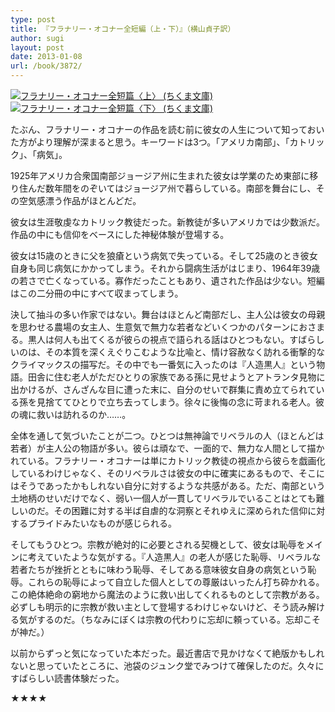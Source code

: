 ```yaml
---
type: post
title: 『フラナリー・オコナー全短編（上・下）』（横山貞子訳）
author: sugi
layout: post
date: 2013-01-08
url: /book/3872/
---
```

<a href="http://www.amazon.co.jp/exec/obidos/ASIN/4480425918/chezsugi-22/ref=nosim/" onclick="_gaq.push(['_trackEvent', 'outbound-article', 'http://www.amazon.co.jp/exec/obidos/ASIN/4480425918/chezsugi-22/ref=nosim/', '']);" name="amazletlink" target="_blank"><img src="http://i0.wp.com/ecx.images-amazon.com/images/I/41fBJ1stOOL._SL160_.jpg?w=660" alt="フラナリー・オコナー全短篇〈上〉 (ちくま文庫)" class="alignleft"  data-recalc-dims="1" /></a><a href="http://www.amazon.co.jp/exec/obidos/ASIN/4480425926/chezsugi-22/ref=nosim/" onclick="_gaq.push(['_trackEvent', 'outbound-article', 'http://www.amazon.co.jp/exec/obidos/ASIN/4480425926/chezsugi-22/ref=nosim/', '']);" name="amazletlink" target="_blank"><img src="http://i0.wp.com/ecx.images-amazon.com/images/I/41RaRVMQgUL._SL160_.jpg?w=660" alt="フラナリー・オコナー全短篇〈下〉 (ちくま文庫)" class="alignleft"  data-recalc-dims="1" /></a>

たぶん、フラナリー・オコナーの作品を読む前に彼女の人生について知っておいた方がより理解が深まると思う。キーワードは3つ。「アメリカ南部」、「カトリック」、「病気」。

1925年アメリカ合衆国南部ジョージア州に生まれた彼女は学業のため東部に移り住んだ数年間をのぞいてはジョージア州で暮らしている。南部を舞台にし、その空気感漂う作品がほとんどだ。

彼女は生涯敬虔なカトリック教徒だった。新教徒が多いアメリカでは少数派だ。作品の中にも信仰をベースにした神秘体験が登場する。

彼女は15歳のときに父を狼瘡という病気で失っている。そして25歳のとき彼女自身も同じ病気にかかってしまう。それから闘病生活がはじまり、1964年39歳の若さで亡くなっている。寡作だったこともあり、遺された作品は少ない。短編はこの二分冊の中にすべて収まってしまう。

決して抽斗の多い作家ではない。舞台はほとんど南部だし、主人公は彼女の母親を思わせる農場の女主人、生意気で無力な若者などいくつかのパターンにおさまる。黒人は何人も出てくるが彼らの視点で語られる話はひとつもない。すばらしいのは、その本質を深くえぐりこむような比喩と、情け容赦なく訪れる衝撃的なクライマックスの描写だ。その中でも一番気に入ったのは『人造黒人』という物語。田舎に住む老人がただひとりの家族である孫に見せようとアトランタ見物に出かけるが、さんざんな目に遭った末に、自分のせいで群集に責め立てられている孫を見捨ててひとりで立ち去ってしまう。徐々に後悔の念に苛まれる老人。彼の魂に救いは訪れるのか……。

全体を通して気づいたことが二つ。ひとつは無神論でリベラルの人（ほとんどは若者）が主人公の物語が多い。彼らは頑なで、一面的で、無力な人間として描かれている。フラナリー・オコナーは単にカトリック教徒の視点から彼らを戯画化しているわけじゃなく、そのリベラルさは彼女の中に確実にあるもので、そこにはそうであったかもしれない自分に対するような共感がある。ただ、南部という土地柄のせいだけでなく、弱い一個人が一貫してリベラルでいることはとても難しいのだ。その困難に対する半ば自虐的な洞察とそれゆえに深められた信仰に対するプライドみたいなものが感じられる。

そしてもうひとつ。宗教が絶対的に必要とされる契機として、彼女は恥辱をメインに考えていたような気がする。『人造黒人』の老人が感じた恥辱、リベラルな若者たちが挫折とともに味わう恥辱、そしてある意味彼女自身の病気という恥辱。これらの恥辱によって自立した個人としての尊厳はいったん打ち砕かれる。この絶体絶命の窮地から魔法のように救い出してくれるものとして宗教がある。必ずしも明示的に宗教が救い主として登場するわけじゃないけど、そう読み解ける気がするのだ。（ちなみにぼくは宗教の代わりに忘却に頼っている。忘却こそが神だ。）

以前からずっと気になっていた本だった。最近書店で見かけなくて絶版かもしれないと思っていたところに、池袋のジュンク堂でみつけて確保したのだ。久々にすばらしい読書体験だった。

★★★★
